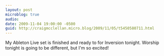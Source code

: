 ```yaml
---
layout: post
microblog: true
audio: 
date: 2009-11-04 19:00:00 -0500
guid: http://craigmcclellan.micro.blog/2009/11/05/t5450580711.html
---
```

My Ableton Live set is finished and ready to for Inversion tonight. Worship tonight is going to be different, but I'm so excited!
